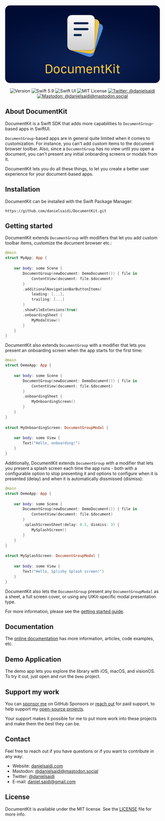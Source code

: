 <p align="center">
    <img src ="Resources/Logo_GitHub.png" alt="DocumentKit Logo" title="DocumentKit" />
</p>

<p align="center">
    <img src="https://img.shields.io/github/v/release/danielsaidi/DocumentKit?color=%2300550&sort=semver" alt="Version" title="Version" />
    <img src="https://img.shields.io/badge/swift-5.9-orange.svg" alt="Swift 5.9" title="Swift 5.9" />
    <img src="https://img.shields.io/badge/platform-SwiftUI-blue.svg" alt="Swift UI" title="Swift UI" />
    <img src="https://img.shields.io/github/license/danielsaidi/DocumentKit" alt="MIT License" title="MIT License" />
    <a href="https://twitter.com/danielsaidi"><img src="https://img.shields.io/twitter/url?label=Twitter&style=social&url=https%3A%2F%2Ftwitter.com%2Fdanielsaidi" alt="Twitter: @danielsaidi" title="Twitter: @danielsaidi" /></a>
    <a href="https://mastodon.social/@danielsaidi"><img src="https://img.shields.io/mastodon/follow/000253346?label=mastodon&style=social" alt="Mastodon: @danielsaidi@mastodon.social" title="Mastodon: @danielsaidi@mastodon.social" /></a>
</p>



## About DocumentKit

DocumentKit is a Swift SDK that adds more capabilities to `DocumentGroup`-based apps in SwiftUI.

`DocumentGroup`-based apps are in general quite limited when it comes to customization. For instance, you can't add custom items to the document browser toolbar. Also, since a `DocumentGroup` has no view until you open a document, you can't present any initial onboarding screens or modals from it. 

DocumentKit lets you do all these things, to let you create a better user experience for your document-based apps.



## Installation

DocumentKit can be installed with the Swift Package Manager:

```
https://github.com/danielsaidi/DocumentKit.git
```



## Getting started

DocumentKit extends `DocumentGroup` with modifiers that let you add custom toolbar items, customize the document browser etc.:

```swift
@main
struct MyApp: App {

    var body: some Scene {
        DocumentGroup(newDocument: DemoDocument()) { file in
            ContentView(document: file.$document)
        }
        .additionalNavigationBarButtonItems(
            leading: [...],
            trailing: [...]
        )
        .showFileExtensions(true)
        .onboardingSheet {
            MyModalView()
        }
    }
}
```

DocumentKit also extends `DocumentGroup` with a modifier that lets you present an onboarding screen when the app starts for the first time:

```swift
@main
struct DemoApp: App {

    var body: some Scene {
        DocumentGroup(newDocument: DemoDocument()) { file in
            ContentView(document: file.$document)
        }
        .onboardingSheet {
            MyOnboardingScreen()
        }
    }
}

struct MyOnboardingScreen: DocumentGroupModal {

    var body: some View {
        Text("Hello, onboarding!")
    }
}
```

Additionally, DocumentKit extends `DocumentGroup` with a modifier that lets you present a splash screen each time the app runs - both with a configurable option to stop presenting it and options to configure when it is presented (delay) and when it is automatically dissmissed (dismiss):

```swift
@main
struct DemoApp: App {

    var body: some Scene {
        DocumentGroup(newDocument: DemoDocument()) { file in
            ContentView(document: file.$document)
        }
        .splashScreenSheet(delay: 0.5, dismiss: 3) {
            MySplashScreen()
        }
    }
}

struct MySplashScreen: DocumentGroupModal {

    var body: some View {
        Text("Hello, Splishy Splash screen!")
    }
}
```
 
DocumentKit also lets the `DocumentGroup` present any `DocumentGroupModal` as a sheet, a full screen cover, or using any UIKit-specific modal presentation type.

For more information, please see the [getting started guide][Getting-Started]. 



## Documentation

The [online documentation][Documentation] has more information, articles, code examples, etc.



## Demo Application

The demo app lets you explore the library with iOS, macOS, and visionOS. To try it out, just open and run the `Demo` project.



## Support my work

You can [sponsor me][Sponsors] on GitHub Sponsors or [reach out][Email] for paid support, to help support my [open-source projects][OpenSource].

Your support makes it possible for me to put more work into these projects and make them the best they can be.



## Contact

Feel free to reach out if you have questions or if you want to contribute in any way:

* Website: [danielsaidi.com][Website]
* Mastodon: [@danielsaidi@mastodon.social][Mastodon]
* Twitter: [@danielsaidi][Twitter]
* E-mail: [daniel.saidi@gmail.com][Email]



## License

DocumentKit is available under the MIT license. See the [LICENSE][License] file for more info.



[Email]: mailto:daniel.saidi@gmail.com

[Website]: https://danielsaidi.com
[GitHub]: https://github.com/danielsaidi
[Twitter]: https://twitter.com/danielsaidi
[Mastodon]: https://mastodon.social/@danielsaidi
[OpenSource]: https://danielsaidi.com/opensource
[Sponsors]: https://github.com/sponsors/danielsaidi

[Documentation]: https://danielsaidi.github.io/DocumentKit
[Getting-Started]: https://danielsaidi.github.io/DocumentKit/documentation/documentkit/getting-started

[License]: https://github.com/danielsaidi/DocumentKit/blob/master/LICENSE
